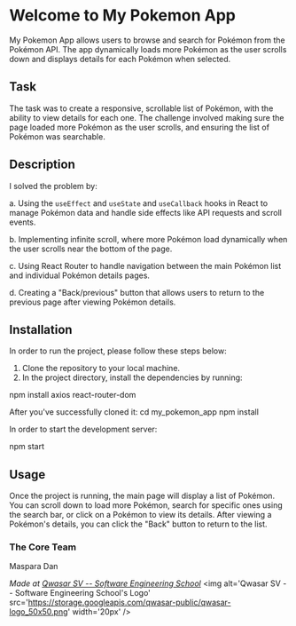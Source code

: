 # Welcome to My Pokemon App
My Pokemon App allows users to browse and search for Pokémon from the Pokémon API. The app dynamically loads more Pokémon as the user scrolls down and displays details for each Pokémon when selected.


## Task
The task was to create a responsive, scrollable list of Pokémon, with the ability to view details for each one. The challenge involved making sure the page loaded more Pokémon as the user scrolls, and ensuring the list of Pokémon was searchable.

## Description
I solved the problem by:

a. Using the `useEffect` and `useState` and `useCallback` hooks in React to manage Pokémon data and handle side effects like API requests and scroll events.

b. Implementing infinite scroll, where more Pokémon load dynamically when the user scrolls near the bottom of the page.

c. Using React Router to handle navigation between the main Pokémon list and individual Pokémon details pages.

d. Creating a "Back/previous" button that allows users to return to the previous page after viewing Pokémon details.


## Installation
In order to run the project, please follow these steps below:
1. Clone the repository to your local machine.
2. In the project directory, install the dependencies by running:

npm install axios react-router-dom

After you've successfully cloned it:
cd my_pokemon_app
npm install

In order to start the development server:

npm start


## Usage
Once the project is running, the main page will display a list of Pokémon. You can scroll down to load more Pokémon, search for specific ones using the search bar, or click on a Pokémon to view its details. After viewing a Pokémon's details, you can click the "Back" button to return to the list.

### The Core Team
Maspara Dan


<span><i>Made at <a href='https://qwasar.io'>Qwasar SV -- Software Engineering School</a></i></span>
<span><img alt='Qwasar SV -- Software Engineering School's Logo' src='https://storage.googleapis.com/qwasar-public/qwasar-logo_50x50.png' width='20px' /></span>
